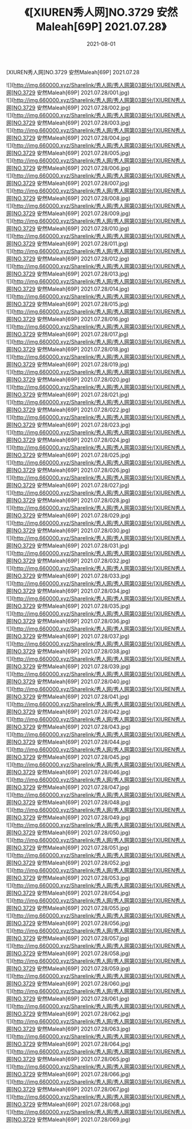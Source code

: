 ﻿---
layout: post
title:  《[XIUREN秀人网]NO.3729 安然Maleah[69P] 2021.07.28》
date:   2021-08-01
img: http://img.660000.xyz/Sharelink/秀人网/秀人网第03部分/[XIUREN秀人网]NO.3729 安然Maleah[69P] 2021.07.28/000.jpg
categories: [美女, 清纯, 唯美]
---

[XIUREN秀人网]NO.3729 安然Maleah[69P] 2021.07.28

  ![](http://img.660000.xyz/Sharelink/秀人网/秀人网第03部分/[XIUREN秀人网]NO.3729 安然Maleah[69P] 2021.07.28/001.jpg) <br> ![](http://img.660000.xyz/Sharelink/秀人网/秀人网第03部分/[XIUREN秀人网]NO.3729 安然Maleah[69P] 2021.07.28/002.jpg) <br> ![](http://img.660000.xyz/Sharelink/秀人网/秀人网第03部分/[XIUREN秀人网]NO.3729 安然Maleah[69P] 2021.07.28/003.jpg) <br> ![](http://img.660000.xyz/Sharelink/秀人网/秀人网第03部分/[XIUREN秀人网]NO.3729 安然Maleah[69P] 2021.07.28/004.jpg) <br> ![](http://img.660000.xyz/Sharelink/秀人网/秀人网第03部分/[XIUREN秀人网]NO.3729 安然Maleah[69P] 2021.07.28/005.jpg) <br> ![](http://img.660000.xyz/Sharelink/秀人网/秀人网第03部分/[XIUREN秀人网]NO.3729 安然Maleah[69P] 2021.07.28/006.jpg) <br> ![](http://img.660000.xyz/Sharelink/秀人网/秀人网第03部分/[XIUREN秀人网]NO.3729 安然Maleah[69P] 2021.07.28/007.jpg) <br> ![](http://img.660000.xyz/Sharelink/秀人网/秀人网第03部分/[XIUREN秀人网]NO.3729 安然Maleah[69P] 2021.07.28/008.jpg) <br> ![](http://img.660000.xyz/Sharelink/秀人网/秀人网第03部分/[XIUREN秀人网]NO.3729 安然Maleah[69P] 2021.07.28/009.jpg) <br> ![](http://img.660000.xyz/Sharelink/秀人网/秀人网第03部分/[XIUREN秀人网]NO.3729 安然Maleah[69P] 2021.07.28/010.jpg) <br> ![](http://img.660000.xyz/Sharelink/秀人网/秀人网第03部分/[XIUREN秀人网]NO.3729 安然Maleah[69P] 2021.07.28/011.jpg) <br> ![](http://img.660000.xyz/Sharelink/秀人网/秀人网第03部分/[XIUREN秀人网]NO.3729 安然Maleah[69P] 2021.07.28/012.jpg) <br> ![](http://img.660000.xyz/Sharelink/秀人网/秀人网第03部分/[XIUREN秀人网]NO.3729 安然Maleah[69P] 2021.07.28/013.jpg) <br> ![](http://img.660000.xyz/Sharelink/秀人网/秀人网第03部分/[XIUREN秀人网]NO.3729 安然Maleah[69P] 2021.07.28/014.jpg) <br> ![](http://img.660000.xyz/Sharelink/秀人网/秀人网第03部分/[XIUREN秀人网]NO.3729 安然Maleah[69P] 2021.07.28/015.jpg) <br> ![](http://img.660000.xyz/Sharelink/秀人网/秀人网第03部分/[XIUREN秀人网]NO.3729 安然Maleah[69P] 2021.07.28/016.jpg) <br> ![](http://img.660000.xyz/Sharelink/秀人网/秀人网第03部分/[XIUREN秀人网]NO.3729 安然Maleah[69P] 2021.07.28/017.jpg) <br> ![](http://img.660000.xyz/Sharelink/秀人网/秀人网第03部分/[XIUREN秀人网]NO.3729 安然Maleah[69P] 2021.07.28/018.jpg) <br> ![](http://img.660000.xyz/Sharelink/秀人网/秀人网第03部分/[XIUREN秀人网]NO.3729 安然Maleah[69P] 2021.07.28/019.jpg) <br> ![](http://img.660000.xyz/Sharelink/秀人网/秀人网第03部分/[XIUREN秀人网]NO.3729 安然Maleah[69P] 2021.07.28/020.jpg) <br> ![](http://img.660000.xyz/Sharelink/秀人网/秀人网第03部分/[XIUREN秀人网]NO.3729 安然Maleah[69P] 2021.07.28/021.jpg) <br> ![](http://img.660000.xyz/Sharelink/秀人网/秀人网第03部分/[XIUREN秀人网]NO.3729 安然Maleah[69P] 2021.07.28/022.jpg) <br> ![](http://img.660000.xyz/Sharelink/秀人网/秀人网第03部分/[XIUREN秀人网]NO.3729 安然Maleah[69P] 2021.07.28/023.jpg) <br> ![](http://img.660000.xyz/Sharelink/秀人网/秀人网第03部分/[XIUREN秀人网]NO.3729 安然Maleah[69P] 2021.07.28/024.jpg) <br> ![](http://img.660000.xyz/Sharelink/秀人网/秀人网第03部分/[XIUREN秀人网]NO.3729 安然Maleah[69P] 2021.07.28/025.jpg) <br> ![](http://img.660000.xyz/Sharelink/秀人网/秀人网第03部分/[XIUREN秀人网]NO.3729 安然Maleah[69P] 2021.07.28/026.jpg) <br> ![](http://img.660000.xyz/Sharelink/秀人网/秀人网第03部分/[XIUREN秀人网]NO.3729 安然Maleah[69P] 2021.07.28/027.jpg) <br> ![](http://img.660000.xyz/Sharelink/秀人网/秀人网第03部分/[XIUREN秀人网]NO.3729 安然Maleah[69P] 2021.07.28/028.jpg) <br> ![](http://img.660000.xyz/Sharelink/秀人网/秀人网第03部分/[XIUREN秀人网]NO.3729 安然Maleah[69P] 2021.07.28/029.jpg) <br> ![](http://img.660000.xyz/Sharelink/秀人网/秀人网第03部分/[XIUREN秀人网]NO.3729 安然Maleah[69P] 2021.07.28/030.jpg) <br> ![](http://img.660000.xyz/Sharelink/秀人网/秀人网第03部分/[XIUREN秀人网]NO.3729 安然Maleah[69P] 2021.07.28/031.jpg) <br> ![](http://img.660000.xyz/Sharelink/秀人网/秀人网第03部分/[XIUREN秀人网]NO.3729 安然Maleah[69P] 2021.07.28/032.jpg) <br> ![](http://img.660000.xyz/Sharelink/秀人网/秀人网第03部分/[XIUREN秀人网]NO.3729 安然Maleah[69P] 2021.07.28/033.jpg) <br> ![](http://img.660000.xyz/Sharelink/秀人网/秀人网第03部分/[XIUREN秀人网]NO.3729 安然Maleah[69P] 2021.07.28/034.jpg) <br> ![](http://img.660000.xyz/Sharelink/秀人网/秀人网第03部分/[XIUREN秀人网]NO.3729 安然Maleah[69P] 2021.07.28/035.jpg) <br> ![](http://img.660000.xyz/Sharelink/秀人网/秀人网第03部分/[XIUREN秀人网]NO.3729 安然Maleah[69P] 2021.07.28/036.jpg) <br> ![](http://img.660000.xyz/Sharelink/秀人网/秀人网第03部分/[XIUREN秀人网]NO.3729 安然Maleah[69P] 2021.07.28/037.jpg) <br> ![](http://img.660000.xyz/Sharelink/秀人网/秀人网第03部分/[XIUREN秀人网]NO.3729 安然Maleah[69P] 2021.07.28/038.jpg) <br> ![](http://img.660000.xyz/Sharelink/秀人网/秀人网第03部分/[XIUREN秀人网]NO.3729 安然Maleah[69P] 2021.07.28/039.jpg) <br> ![](http://img.660000.xyz/Sharelink/秀人网/秀人网第03部分/[XIUREN秀人网]NO.3729 安然Maleah[69P] 2021.07.28/040.jpg) <br> ![](http://img.660000.xyz/Sharelink/秀人网/秀人网第03部分/[XIUREN秀人网]NO.3729 安然Maleah[69P] 2021.07.28/041.jpg) <br> ![](http://img.660000.xyz/Sharelink/秀人网/秀人网第03部分/[XIUREN秀人网]NO.3729 安然Maleah[69P] 2021.07.28/042.jpg) <br> ![](http://img.660000.xyz/Sharelink/秀人网/秀人网第03部分/[XIUREN秀人网]NO.3729 安然Maleah[69P] 2021.07.28/043.jpg) <br> ![](http://img.660000.xyz/Sharelink/秀人网/秀人网第03部分/[XIUREN秀人网]NO.3729 安然Maleah[69P] 2021.07.28/044.jpg) <br> ![](http://img.660000.xyz/Sharelink/秀人网/秀人网第03部分/[XIUREN秀人网]NO.3729 安然Maleah[69P] 2021.07.28/045.jpg) <br> ![](http://img.660000.xyz/Sharelink/秀人网/秀人网第03部分/[XIUREN秀人网]NO.3729 安然Maleah[69P] 2021.07.28/046.jpg) <br> ![](http://img.660000.xyz/Sharelink/秀人网/秀人网第03部分/[XIUREN秀人网]NO.3729 安然Maleah[69P] 2021.07.28/047.jpg) <br> ![](http://img.660000.xyz/Sharelink/秀人网/秀人网第03部分/[XIUREN秀人网]NO.3729 安然Maleah[69P] 2021.07.28/048.jpg) <br> ![](http://img.660000.xyz/Sharelink/秀人网/秀人网第03部分/[XIUREN秀人网]NO.3729 安然Maleah[69P] 2021.07.28/049.jpg) <br> ![](http://img.660000.xyz/Sharelink/秀人网/秀人网第03部分/[XIUREN秀人网]NO.3729 安然Maleah[69P] 2021.07.28/050.jpg) <br> ![](http://img.660000.xyz/Sharelink/秀人网/秀人网第03部分/[XIUREN秀人网]NO.3729 安然Maleah[69P] 2021.07.28/051.jpg) <br> ![](http://img.660000.xyz/Sharelink/秀人网/秀人网第03部分/[XIUREN秀人网]NO.3729 安然Maleah[69P] 2021.07.28/052.jpg) <br> ![](http://img.660000.xyz/Sharelink/秀人网/秀人网第03部分/[XIUREN秀人网]NO.3729 安然Maleah[69P] 2021.07.28/053.jpg) <br> ![](http://img.660000.xyz/Sharelink/秀人网/秀人网第03部分/[XIUREN秀人网]NO.3729 安然Maleah[69P] 2021.07.28/054.jpg) <br> ![](http://img.660000.xyz/Sharelink/秀人网/秀人网第03部分/[XIUREN秀人网]NO.3729 安然Maleah[69P] 2021.07.28/055.jpg) <br> ![](http://img.660000.xyz/Sharelink/秀人网/秀人网第03部分/[XIUREN秀人网]NO.3729 安然Maleah[69P] 2021.07.28/056.jpg) <br> ![](http://img.660000.xyz/Sharelink/秀人网/秀人网第03部分/[XIUREN秀人网]NO.3729 安然Maleah[69P] 2021.07.28/057.jpg) <br> ![](http://img.660000.xyz/Sharelink/秀人网/秀人网第03部分/[XIUREN秀人网]NO.3729 安然Maleah[69P] 2021.07.28/058.jpg) <br> ![](http://img.660000.xyz/Sharelink/秀人网/秀人网第03部分/[XIUREN秀人网]NO.3729 安然Maleah[69P] 2021.07.28/059.jpg) <br> ![](http://img.660000.xyz/Sharelink/秀人网/秀人网第03部分/[XIUREN秀人网]NO.3729 安然Maleah[69P] 2021.07.28/060.jpg) <br> ![](http://img.660000.xyz/Sharelink/秀人网/秀人网第03部分/[XIUREN秀人网]NO.3729 安然Maleah[69P] 2021.07.28/061.jpg) <br> ![](http://img.660000.xyz/Sharelink/秀人网/秀人网第03部分/[XIUREN秀人网]NO.3729 安然Maleah[69P] 2021.07.28/062.jpg) <br> ![](http://img.660000.xyz/Sharelink/秀人网/秀人网第03部分/[XIUREN秀人网]NO.3729 安然Maleah[69P] 2021.07.28/063.jpg) <br> ![](http://img.660000.xyz/Sharelink/秀人网/秀人网第03部分/[XIUREN秀人网]NO.3729 安然Maleah[69P] 2021.07.28/064.jpg) <br> ![](http://img.660000.xyz/Sharelink/秀人网/秀人网第03部分/[XIUREN秀人网]NO.3729 安然Maleah[69P] 2021.07.28/065.jpg) <br> ![](http://img.660000.xyz/Sharelink/秀人网/秀人网第03部分/[XIUREN秀人网]NO.3729 安然Maleah[69P] 2021.07.28/066.jpg) <br> ![](http://img.660000.xyz/Sharelink/秀人网/秀人网第03部分/[XIUREN秀人网]NO.3729 安然Maleah[69P] 2021.07.28/067.jpg) <br> ![](http://img.660000.xyz/Sharelink/秀人网/秀人网第03部分/[XIUREN秀人网]NO.3729 安然Maleah[69P] 2021.07.28/068.jpg) <br> ![](http://img.660000.xyz/Sharelink/秀人网/秀人网第03部分/[XIUREN秀人网]NO.3729 安然Maleah[69P] 2021.07.28/069.jpg) <br>